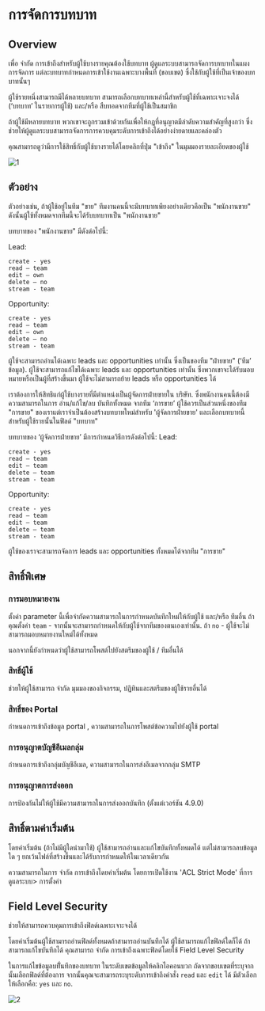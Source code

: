 # การจัดการบทบาท

## Overview

เพื่อ จำกัด การเข้าถึงสำหรับผู้ใช้บางรายคุณต้องใช้บทบาท ผู้ดูแลระบบสามารถจัดการบทบาทในแผงการจัดการ แต่ละบทบาทกำหนดการเข้าใช้งานเฉพาะบางพื้นที่ (ขอบเขต) ซึ่งใช้กับผู้ใช้ที่เป็นเจ้าของบทบาทนั้นๆ

ผู้ใช้รายหนึ่งสามารถมีได้หลายบทบาท สามารถเลือกบทบาทเหล่านี้สำหรับผู้ใช้ที่เฉพาะเจาะจงได้ (‘บทบาท’ ในรายการผู้ใช้) และ/หรือ สืบทอดจากทีมที่ผู้ใช้เป็นสมาชิก

ถ้าผู้ใช้มีหลายบทบาท  พวกเขาจะถูกรวมเข้าด้วยกันเพื่อให้กฎที่อนุญาตมีลำดับความสำคัญที่สูงกว่า ซึ่งช่วยให้ผู้ดูแลระบบสามารถจัดการการควบคุมระดับการเข้าถึงได้อย่างง่ายดายและคล่องตัว

คุณสามารถดูว่ามีการใช้สิทธิ์กับผู้ใช้บางรายได้โดยคลิกที่ปุ่ม "เข้าถึง" ในมุมมองรายละเอียดของผู้ใช้

![1](../_static/images/administration/roles-management/scope-level.png)

## ตัวอย่าง

ตัวอย่างเช่น, ถ้าผู้ใช้อยู่ในทีม "ขาย" ทีมงานคนนี้จะมีบทบาทเพียงอย่างเดียวคือเป็น "พนักงานขาย" ดังนั้นผู้ใช้ทั้งหมดจากทีมนี้จะได้รับบทบาทเป็น "พนักงานขาย"

บทบาทของ "พนักงานขาย" มีดังต่อไปนี้:

Lead:
```
create - yes
read – team
edit – own
delete – no
stream - team
```

Opportunity:
```
create - yes
read – team
edit – own
delete – no
stream - team
```

ผู้ใช้จะสามารถอ่านได้เฉพาะ leads และ opportunities เท่านั้น ซึ่งเป็นของทีม "ฝ่ายขาย" (‘ทีม’ ข้อมูล).
ผู้ใช้จะสามารถแก้ไขได้เฉพาะ leads และ opportunities เท่านั้น ซึ่งพวกเขาจะได้รับมอบหมายหรือเป็นผู้ที่สร้างขึ้นมา
ผู้ใช้จะไม่สามารถย้าย leads หรือ opportunities ได้

เราต้องการให้สิทธิแก่ผู้ใช้บางรายที่มีตำแหน่งเป็นผู้จัดการฝ่ายขายใน บริษัท. ซึ่งพนักงานคนนี้ต้องมีความสามารถในการ อ่าน/แก้ไข/ลบ บันทึกทั้งหมด จากทีม ‘การขาย’  ผู้ใช้ควรเป็นส่วนหนึ่งของทีม "การขาย" ของเราแต่เราจำเป็นต้องสร้างบทบาทใหม่สำหรับ 'ผู้จัดการฝ่ายขาย' และเลือกบทบาทนี้สำหรับผู้ใช้รายนั้นในฟิลด์ "บทบาท"

บทบาทของ ‘ผู้จัดการฝ่ายขาย’ มีการกำหนดวิธีการดังต่อไปนี้:
Lead:
```
create - yes
read – team
edit – team
delete – team
stream - team
```

Opportunity:
```
create - yes
read – team
edit – team
delete – team
stream - team
```

ผู้ใช้ของเราจะสามารถจัดการ leads และ opportunities ทั้งหมดได้จากทีม "การขาย"


## สิทธิ์พิเศษ

### การมอบหมายงาน

ตั้งค่า parameter นี้เพื่อจำกัดความสามารถในการกำหนดบันทึกใหม่ให้กับผู้ใช้ และ/หรือ ทีมอื่น ถ้าคุณตั้งค่า `team` - จากนั้นจะสามารถกำหนดให้กับผู้ใช้จากทีมของตนเองเท่านั้น. ถ้า `no` - ผู้ใช้จะไม่สามารถมอบหมายงานใหม่ได้ทั้งหมด

นอกจากนี้ยังกำหนดว่าผู้ใช้สามารถโพสต์ไปยังสตรีมของผู้ใช้ / ทีมอื่นได้

### สิทธิ์ผู้ใช้

ช่วยให้ผู้ใช้สามารถ จำกัด มุมมองของกิจกรรม, ปฏิทินและสตรีมของผู้ใช้รายอื่นได้

### สิทธิ์ของ Portal 

กำหนดการเข้าถึงข้อมูล portal , ความสามารถในการโพสต์ข้อความไปยังผู้ใช้ portal

### การอนุญาตบัญชีอีเมลกลุ่ม

กำหนดการเข้าถึงกลุ่มบัญชีอีเมล, ความสามารถในการส่งอีเมลจากกลุ่ม SMTP

### การอนุญาตการส่งออก

การป้องกันไม่ให้ผู้ใช้มีความสามารถในการส่งออกบันทึก (ตั้งแต่เวอร์ชัน 4.9.0)

## สิทธิ์ตามค่าเริ่มต้น

โดยค่าเริ่มต้น (ถ้าไม่มีผู้ใดนำมาใช้) ผู้ใช้สามารถอ่านและแก้ไขบันทึกทั้งหมดได้ แต่ไม่สามารถลบข้อมูลใด ๆ ยกเว้นไฟล์ที่สร้างขึ้นและได้รับการกำหนดให้ในเวลาเดียวกัน

ความสามารถในการ จำกัด การเข้าถึงโดยค่าเริ่มต้น โดยการเปิดใช้งาน 'ACL Strict Mode' ที่การดูแลระบบ> การตั้งค่า

## Field Level Security

ช่วยให้สามารถควบคุมการเข้าถึงฟิลด์เฉพาะเจาะจงได้

โดยค่าเริ่มต้นผู้ใช้สามารถอ่านฟิลด์ทั้งหมดถ้าสามารถอ่านบันทึกได้ ผู้ใช้สามารถแก้ไขฟิลด์ใดก็ได้ ถ้าสามารถแก้ไขบันทึกได้  คุณสามารถ จำกัด การเข้าถึงเฉพาะฟิลด์โดยใช้ Field Level Security

ในการแก้ไขข้อมูลบที่ันทึกของบทบาท ในระดับเขตข้อมูลให้คลิกไอคอนบวก ถัดจากขอบเขตที่ระบุจากนั้นเลือกฟิลด์ที่ต้องการ จากนั้นคุณจะสามารถระบุระดับการเข้าถึงคำสั่ง `read` และ `edit` ได้ มีตัวเลือกให้เลือกคือ: `yes` และ `no`.

![2](../_static/images/administration/roles-management/field-level-secutiry.png)
